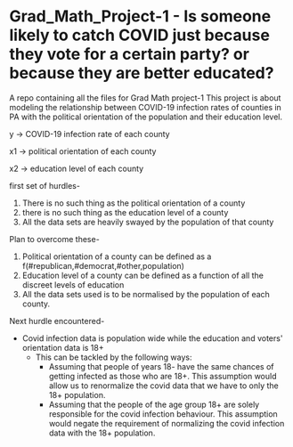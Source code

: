 # Grad_Math_Project-1 - Is someone likely to catch COVID just because they vote for a certain party? or because they are better educated?
A repo  containing all the files for Grad Math project-1
This project is about modeling the relationship between COVID-19 infection rates of counties in PA with the political orientation of the population and their education level.

y -> COVID-19 infection rate of each county

x1 -> political orientation of each county

x2 -> education level of each county

first set of hurdles- 
1. There is no such thing as the political orientation of a county
2. there is no such thing as the education level of a county
3. All the data sets are heavily swayed by the population of that county

Plan to overcome these-
1. Political orientation of a county can be defined as a f(#republican,#democrat,#other,population)
2. Education level of a county can be defined as a function of all the discreet levels of education
3. All the data sets used is to be normalised by the population of each county.

Next hurdle encountered-
- Covid infection data is population wide while the education and voters' orientation data is 18+
  - This can be tackled by the following ways:
    - Assuming that people of years 18- have the same chances of getting infected as those who are 18+. This assumption would allow us to renormalize the covid data that we have to only the 18+ population.
    - Assuming that the people of the age group 18+ are solely responsible for the covid infection behaviour. This assumption would negate the requirement of normalizing the covid infection data with the 18+ population. 
